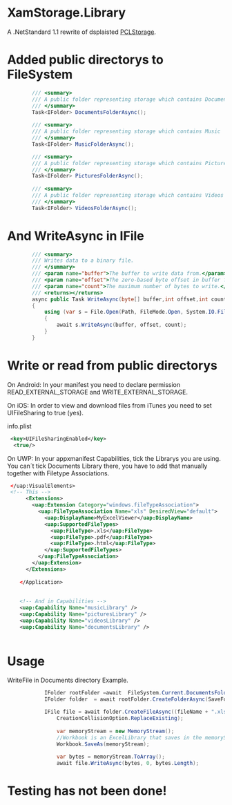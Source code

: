 # XamStorage.Library
A  .NetStandard 1.1 rewrite of dsplaisted [PCLStorage](https://github.com/dsplaisted/PCLStorage).


# Added public directorys to FileSystem

```C#
        /// <summary>
        /// A public folder representing storage which contains Documents 
        /// </summary>
        Task<IFolder> DocumentsFolderAsync(); 
        
        /// <summary>
        /// A public folder representing storage which contains Music
        /// </summary>
        Task<IFolder> MusicFolderAsync();

        /// <summary>
        /// A public folder representing storage which contains Pictures
        /// </summary>
        Task<IFolder> PicturesFolderAsync();
      
        /// <summary>
        /// A public folder representing storage which contains Videos
        /// </summary>
        Task<IFolder> VideosFolderAsync();
```

# And WriteAsync in IFile 
```C#
        /// <summary>
        /// Writes data to a binary file.
        /// </summary>
        /// <param name="buffer">The buffer to write data from.</param>
        /// <param name="offset">The zero-based byte offset in buffer from which to begin copying bytes to the stream.</param>
        /// <param name="count">The maximum number of bytes to write.</param>
        /// <returns></returns>
        async public Task WriteAsync(byte[] buffer,int offset,int count)
        {
            using (var s = File.Open(Path, FileMode.Open, System.IO.FileAccess.ReadWrite))
            {
                await s.WriteAsync(buffer, offset, count);
            }
        }
```
# Write or read from public directorys

On Android:
In your manifest you need to declare permission READ_EXTERNAL_STORAGE and WRITE_EXTERNAL_STORAGE.

On iOS:
In order to view and download files from iTunes you need to set UIFileSharing to true (yes).

info.plist
```xml
 <key>UIFileSharingEnabled</key>
  <true/>
```

On UWP:
In your appxmanifest  Capabilities, tick the Librarys you are using.
You can´t tick Documents Library there, you have to add that manually together with Filetype Associations.
```xml
 </uap:VisualElements>
 <!-- This -->
      <Extensions>
        <uap:Extension Category="windows.fileTypeAssociation">
          <uap:FileTypeAssociation Name="xls" DesiredView="default">
            <uap:DisplayName>MyExcelViewer</uap:DisplayName>
            <uap:SupportedFileTypes>
              <uap:FileType>.xls</uap:FileType>
              <uap:FileType>.pdf</uap:FileType>
              <uap:FileType>.html</uap:FileType>
            </uap:SupportedFileTypes>
          </uap:FileTypeAssociation>
        </uap:Extension>
      </Extensions>
      
    </Application>
    
    
    <!-- And in Capabilities -->
    <uap:Capability Name="musicLibrary" />
    <uap:Capability Name="picturesLibrary" />
    <uap:Capability Name="videosLibrary" />
    <uap:Capability Name="documentsLibrary" />
    
```

# Usage
WriteFile in Documents directory Example.
```C#
            IFolder rootFolder =await  FileSystem.Current.DocumentsFolderAsync();
            IFolder folder  = await rootFolder.CreateFolderAsync(SaveFolderName, CreationCollisionOption.OpenIfExists);

            IFile file = await folder.CreateFileAsync((fileName + ".xls").ToSafeFileName(),
                CreationCollisionOption.ReplaceExisting);
                 
                var memoryStream = new MemoryStream();
                //Workbook is an ExcelLibrary that saves in the memoryStream
                Workbook.SaveAs(memoryStream);
                
                var bytes = memoryStream.ToArray();
                await file.WriteAsync(bytes, 0, bytes.Length);
```
# Testing has not been done!
